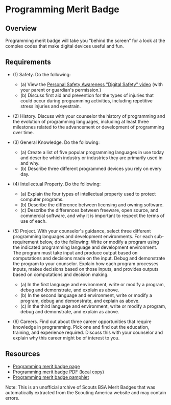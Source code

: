 

# Programming Merit Badge


## Overview



Programming merit badge will take you “behind the screen” for a look at the complex codes that make digital devices useful and fun.

## Requirements

* (1) Safety. Do the following:
    * (a) View the [Personal Safety Awareness "Digital Safety" video](https://www.scouting.org/training/youth-protection/scouts-bsa/) (with your parent or guardian's permission.)
    * (b) Discuss first aid and prevention for the types of injuries that could occur during programming activities, including repetitive stress injuries and eyestrain.


* (2) History. Discuss with your counselor the history of programming and the evolution of programming languages, including at least three milestones related to the advancement or development of programming over time.
* (3) General Knowledge. Do the following:
    * (a) Create a list of five popular programming languages in use today and describe which industry or industries they are primarily used in and why.
    * (b) Describe three different programmed devices you rely on every day.


* (4) Intellectual Property. Do the following:
    * (a) Explain the four types of intellectual property used to protect computer programs.
    * (b) Describe the difference between licensing and owning software.
    * (c) Describe the differences between freeware, open source, and commercial software, and why it is important to respect the terms of use of each.


* (5) Project. With your counselor's guidance, select three different programming languages and development environments.  For each sub-requirement below, do the following: Write or modify a program using the indicated programming language and development environment.  The program must take input and produce output based on computations and decisions made on the input.  Debug and demonstrate the program to your counselor.  Explain how each program processes inputs, makes decisions based on those inputs, and provides outputs based on computations and decision making.
    * (a) In the first language and environment, write or modify a program, debug and demonstrate, and explain as above.
    * (b) In the second language and environment, write or modify a program, debug and demonstrate, and explain as above.
    * (c) In the third language and environment, write or modify a program, debug and demonstrate, and explain as above.


* (6) Careers. Find out about three career opportunities that require knowledge in programming. Pick one and find out the education, training, and experience required. Discuss this with your counselor and explain why this career might be of interest to you.


## Resources

- [Programming merit badge page](https://www.scouting.org/merit-badges/programming/)
- [Programming merit badge PDF](https://filestore.scouting.org/filestore/Merit_Badge_ReqandRes/Pamphlets/Programming_2025.pdf) ([local copy](files/programming-merit-badge.pdf))
- [Programming merit badge pamphlet](https://www.scoutshop.org/bsa-programming-merit-badge-pamphlet-661584.html)

Note: This is an unofficial archive of Scouts BSA Merit Badges that was automatically extracted from the Scouting America website and may contain errors.